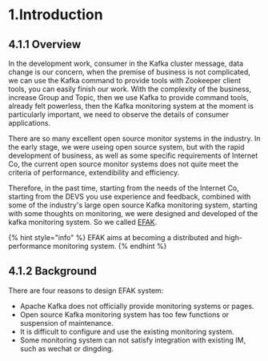 # 1.Introduction

## 4.1.1 Overview

In the development work, consumer in the Kafka cluster message, data change is our concern, when the premise of business is not complicated, we can use the Kafka command to provide tools with Zookeeper client tools, you can easily finish our work. With the complexity of the business, increase Group and Topic, then we use Kafka to provide command tools, already felt powerless, then the Kafka monitoring system at the moment is particularly important, we need to observe the details of consumer applications.

There are so many excellent open source monitor systems in the industry. In the early stage, we were useing open source system, but with the rapid development of business, as well as some specific requirements of Internet Co, the current open source monitor systems does not quite meet the criteria of performance, extendibility and efficiency.

Therefore, in the past time, starting from the needs of the Internet Co, starting from the DEVS you use experience and feedback, combined with some of the industry's large open source Kafka monitoring system, starting with some thoughts on monitoring, we were designed and developed of the kafka monitoring system. So we called [EFAK](https://github.com/smartloli/EFAK).

{% hint style="info" %}
EFAK aims at becoming a distributed and high-performance monitoring system.
{% endhint %}

## 4.1.2 Background

There are four reasons to design EFAK system:

* Apache Kafka does not officially provide monitoring systems or pages.
* Open source Kafka monitoring system has too few functions or suspension of maintenance.
* It is difficult to configure and use the existing monitoring system.
* Some monitoring system can not satisfy integration with existing IM, such as wechat or dingding.
